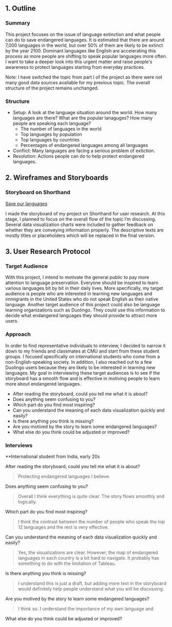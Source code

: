 ## 1. Outline
### Summary
This project focuses on the issue of language extinction and what people can do to save endangered languages. It is estimated that there are around 7,000 languages in the world, but over 50% of them are likely to be extinct by the year 2100. Dominant languages like English are accelerating this process as more people are shifting to speak popular languages more often. I want to take a deeper look into this urgent matter and raise people's awareness to protect languages starting from everyday practices.

Note: I have switched the topic from part I of the project as there were not many good data sources available for my previous topic. The overall structure of the project remains unchanged.


### Structure
- Setup: A look at the language situation around the world. How many languages are there? What are the popular lanaguges? How many people are speaking each language?
  - The number of languages in the world
  - Top languages by population
  - Top languages by countries
  - Percentages of endangered languages among all languages
- Conflict: Many languages are facing a serious problem of extiction.
- Resolution: Actions people can do to help protect endangered languages.

## 2. Wireframes and Storyboards

### Storyboard on Shorthand

[Save our languages](https://carnegiemellon.shorthandstories.com/save-our-languages/index.html)

I made the storyboard of my project on Shorthand for user research. At this stage, I planned to focus on the overall flow of the topic I’m discussing. Several data visualization charts were included to gather feedback on whether they are conveying information properly. The descriptive texts are mostly titles or placeholders which will be replaced in the final version.


## 3. User Research Protocol

### Target Audience

With this project, I intend to motivate the general public to pay more attention to language preservation. Everyone should be inspired to learn various languages bit by bit in their daily lives. More specifically, my target audience is people who are interested in learning new languages and immigrants in the United States who do not speak English as their native language. Another target audience of this project could also be language learning organizations such as Duolingo. They could use this information to decide what endangered languages they should provide to attract more users.

### Approach

In order to find representative individuals to interview, I decided to narrow it down to my friends and classmates at CMU and start from these student groups. I focused specifically on international students who come from a non-English-speaking society. In addition, I also reached out to a few Duolingo users because they are likely to be interested in learning new languages. My goal in interviewing these target audiences is to see if the storyboard has a smooth flow and is effective in motiving people to learn more about endangered languages.
- After reading the storyboard, could you tell me what it is about?
- Does anything seem confusing to you?
- Which part do you find most inspiring?
- Can you understand the meaning of each data visualization quickly and easily?
- Is there anything you think is missing?
- Are you motived by the story to learn some endangered languages?
- What else do you think could be adjusted or improved?

### Interviews

**International student from India, early 20s

After reading the storyboard, could you tell me what it is about?

> Protecting endangered languages I believe.

Does anything seem confusing to you?

> Overall I think everything is quite clear. The story flows smoothly and logically.

Which part do you find most inspiring?

> I think the contrast between the number of people who speak the top 12 languages and the rest is very effective.

Can you understand the meaning of each data visualization quickly and easily?

> Yes, the visualizations are clear. However, the map of endangered languages in each country is a bit hard to navigate. It probably has something to do with the limitation of Tableau.

Is there anything you think is missing?

> I understand this is just a draft, but adding more text in the storyboard would definitely help people understand what you will be discussing.

Are you motived by the story to learn some endangered languages?

> I think so. I understand the importance of my own language and 

What else do you think could be adjusted or improved?

> 

